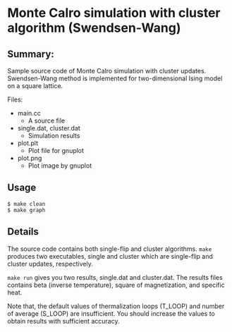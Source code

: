 # Monte Calro simulation with cluster algorithm (Swendsen-Wang)

## Summary:

Sample source code of Monte Calro simulation with cluster updates.
Swendsen-Wang method is implemented for two-dimensional Ising model
on a square lattice.

Files:
- main.cc
    - A source file
- single.dat, cluster.dat
    - Simulation results
- plot.plt
    - Plot file for gnuplot
- plot.png
    - Plot image by gnuplot

## Usage

    $ make clean
    $ make graph

## Details

The source code contains both single-flip and cluster algorithms.
`make` produces two executables, single and cluster which are
single-flip and cluster updates, respectively.

`make run` gives you two results, single.dat and cluster.dat.
The results files contains beta (inverse temperature), square of
magnetization, and specific heat.

Note that, the default values of thermalization loops (T_LOOP)
and number of average (S_LOOP) are insufficient. You should increase the values to obtain results with sufficient accuracy.
